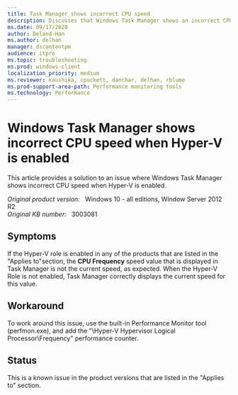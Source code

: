 ```yaml
---
title: Task Manager shows incorrect CPU speed
description: Discusses that Windows Task Manager shows an incorrect CPU speed when Hyper-V is enabled in Windows Server 2012 R2. Provides a workaround.
ms.date: 09/17/2020
author: Deland-Han 
ms.author: delhan
manager: dscontentpm
audience: itpro
ms.topic: troubleshooting
ms.prod: windows-client
localization_priority: medium
ms.reviewer: kaushika, cpuckett, danchar, delhan, rblume
ms.prod-support-area-path: Performance monitoring tools
ms.technology: Performance
---
```

# Windows Task Manager shows incorrect CPU speed when Hyper-V is enabled

This article provides a solution to an issue where Windows Task Manager shows incorrect CPU speed when Hyper-V is enabled.

_Original product version:_ &nbsp; Windows 10 - all editions, Window Server 2012 R2  
_Original KB number:_ &nbsp; 3003081

## Symptoms

If the Hyper-V role is enabled in any of the products that are listed in the "Applies to"section, the **CPU Frequency**  speed value that is displayed in Task Manager is not the current speed, as expected. When the Hyper-V Role is not enabled, Task Manager correctly displays the current speed for this value.

## Workaround

To work around this issue, use the built-in Performance Monitor tool (perfmon.exe), and add the "\Hyper-V Hypervisor Logical Processor\Frequency" performance counter.

## Status

This is a known issue in the product versions that are listed in the "Applies to" section.
